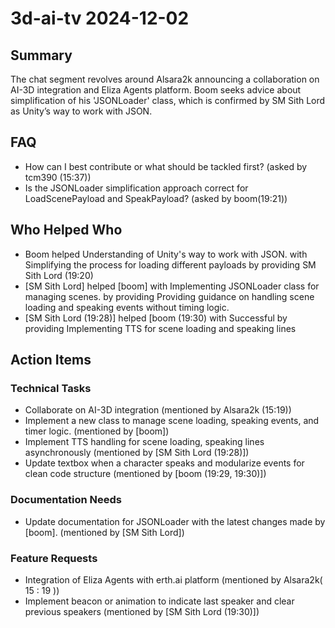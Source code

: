 # 3d-ai-tv 2024-12-02

## Summary

The chat segment revolves around Alsara2k announcing a collaboration on AI-3D integration and Eliza Agents platform. Boom seeks advice about simplification of his 'JSONLoader' class, which is confirmed by SM Sith Lord as Unity’s way to work with JSON.

## FAQ

- How can I best contribute or what should be tackled first? (asked by tcm390 (15:37))
- Is the JSONLoader simplification approach correct for LoadScenePayload and SpeakPayload? (asked by boom(19:21))

## Who Helped Who

- Boom helped Understanding of Unity's way to work with JSON. with Simplifying the process for loading different payloads by providing SM Sith Lord (19:20)
- [SM Sith Lord] helped [boom] with Implementing JSONLoader class for managing scenes. by providing Providing guidance on handling scene loading and speaking events without timing logic.
- [SM Sith Lord (19:28)] helped [boom (19:30) with Successful by providing Implementing TTS for scene loading and speaking lines

## Action Items

### Technical Tasks

- Collaborate on AI-3D integration (mentioned by Alsara2k (15:19))
- Implement a new class to manage scene loading, speaking events, and timer logic. (mentioned by [boom])
- Implement TTS handling for scene loading, speaking lines asynchronously (mentioned by [SM Sith Lord (19:28)])
- Update textbox when a character speaks and modularize events for clean code structure (mentioned by [boom (19:29, 19:30)])

### Documentation Needs

- Update documentation for JSONLoader with the latest changes made by [boom]. (mentioned by [SM Sith Lord])

### Feature Requests

- Integration of Eliza Agents with erth.ai platform (mentioned by Alsara2k( 15 : 19 ))
- Implement beacon or animation to indicate last speaker and clear previous speakers (mentioned by [SM Sith Lord (19:30)])
